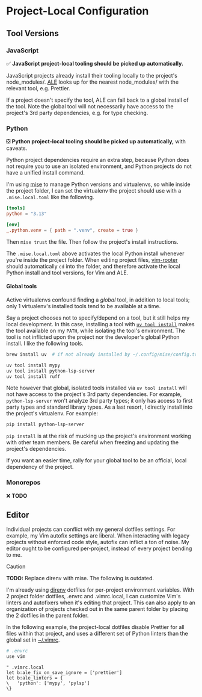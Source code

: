 # Project-Local Configuration

## Tool Versions

### JavaScript

✅ **JavaScript project-local tooling should be picked up automatically.**

JavaScript projects already install their tooling locally to the project's
node_modules/. [ALE](https://github.com/dense-analysis/ale) looks up for the
nearest node_modules/ with the relevant tool, e.g. Prettier.

If a project doesn't specify the tool, ALE can fall back to a global install of
the tool. Note the global tool will not necessarily have access to the project's
3rd party dependencies, e.g. for type checking.

### Python

❎ **Python project-local tooling should be picked up automatically,** with
caveats.

Python project dependencies require an extra step, because Python does not
require you to use an isolated environment, and Python projects do not have a
unified install command.

I'm using [mise](https://github.com/jdx/mise) to manage Python versions and
virtualenvs, so while inside the project folder, I can set the virtualenv the
project should use with a `.mise.local.toml` like the following.

```toml
[tools]
python = "3.13"

[env]
_.python.venv = { path = ".venv", create = true }
```

Then `mise trust` the file. Then follow the project's install instructions.

The `.mise.local.toml` above activates the local Python install whenever you're
inside the project folder. When editing project files,
[vim-rooter](https://github.com/airblade/vim-rooter) should automatically `cd`
into the folder, and therefore activate the local Python install and tool
versions, for Vim and ALE.

#### Global tools

Active virtualenvs confound finding a _global_ tool, in addition to local tools;
only 1 virtualenv's installed tools tend to be available at a time.

Say a project chooses not to specify/depend on a tool, but it still helps my
local development. In this case, installing a tool with
[`uv tool install`](https://github.com/astral-sh/uv) makes the tool available on
my `PATH`, while isolating the tool's environment. The tool is not inflicted
upon the project nor the developer's global Python install. I like the following
tools.

```sh
brew install uv  # if not already installed by ~/.config/mise/config.toml

uv tool install mypy
uv tool install python-lsp-server
uv tool install ruff
```

Note however that global, isolated tools installed via `uv tool install` will
not have access to the project's 3rd party dependencies. For example,
`python-lsp-server` won't analyze 3rd party types; it only has access to first
party types and standard library types. As a last resort, I directly install
into the project's virtualenv. For example:

```sh
pip install python-lsp-server
```

`pip install` is at the risk of mucking up the project's environment working
with other team members. Be careful when freezing and updating the project's
dependencies.

If you want an easier time, rally for your global tool to be an official, local
dependency of the project.

### Monorepos

❌ **TODO**

## Editor

Individual projects can conflict with my general dotfiles settings. For example,
my Vim autofix settings are liberal. When interacting with legacy projects
without enforced code style, autofix can inflict a ton of noise. My editor ought
to be configured per-project, instead of every project bending to me.

> [!CAUTION]
>
> **TODO:** Replace direnv with mise. The following is outdated.

I'm already using [direnv](https://direnv.net/) dotfiles for per-project
environment variables. With 2 project folder dotfiles, .envrc and .vimrc.local,
I can customize Vim's linters and autofixers when it's editing that project.
This can also apply to an organization of projects checked out in the same
parent folder by placing the 2 dotfiles in the parent folder.

In the following example, the project-local dotfiles disable Prettier for all
files within that project, and uses a different set of Python linters than the
global set in [~/.vimrc](../.vimrc).

```sh
# .envrc
use vim
```

```vim
" .vimrc.local
let b:ale_fix_on_save_ignore = ['prettier']
let b:ale_linters = {
\   'python': ['mypy', 'pylsp']
\}
```
